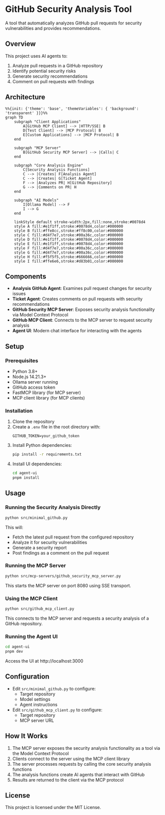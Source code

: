 # GitHub Security Analysis Tool

A tool that automatically analyzes GitHub pull requests for security vulnerabilities and provides recommendations.

## Overview

This project uses AI agents to:
1. Analyze pull requests in a GitHub repository
2. Identify potential security risks
3. Generate security recommendations
4. Comment on pull requests with findings

## Architecture

```mermaid
%%{init: {'theme': 'base', 'themeVariables': { 'background': 'transparent' }}}%%
graph TD
    subgraph "Client Applications"
        A[GitHub MCP Client] --> |HTTP/SSE| B
        D[Test Client] --> |MCP Protocol| B
        E[Custom Applications] --> |MCP Protocol| B
    end

    subgraph "MCP Server"
        B[GitHub Security MCP Server] --> |Calls| C
    end

    subgraph "Core Analysis Engine"
        C[Security Analysis Functions]
        C --> |Creates| F[Analysis Agent]
        C --> |Creates| G[Ticket Agent]
        F --> |Analyzes PR| H[GitHub Repository]
        G --> |Comments on PR| H
    end

    subgraph "AI Models"
        I[Ollama Model] --> F
        I --> G
    end

    linkStyle default stroke-width:2px,fill:none,stroke:#0078d4
    style A fill:#e1f1ff,stroke:#0078d4,color:#000000
    style B fill:#ffe8cc,stroke:#ff8c00,color:#000000
    style C fill:#d4f7e7,stroke:#00a36c,color:#000000
    style D fill:#e1f1ff,stroke:#0078d4,color:#000000
    style E fill:#e1f1ff,stroke:#0078d4,color:#000000
    style F fill:#d4f7e7,stroke:#00a36c,color:#000000
    style G fill:#d4f7e7,stroke:#00a36c,color:#000000
    style H fill:#f5f5f5,stroke:#666666,color:#000000
    style I fill:#ffe6e6,stroke:#d83b01,color:#000000
```

## Components

- **Analysis GitHub Agent**: Examines pull request changes for security issues
- **Ticket Agent**: Creates comments on pull requests with security recommendations
- **GitHub Security MCP Server**: Exposes security analysis functionality via Model Context Protocol
- **GitHub MCP Client**: Connects to the MCP server to request security analysis
- **Agent UI**: Modern chat interface for interacting with the agents

## Setup

### Prerequisites

- Python 3.8+
- Node.js 14.21.3+
- Ollama server running
- GitHub access token
- FastMCP library (for MCP server)
- MCP client library (for MCP clients)

### Installation

1. Clone the repository
2. Create a `.env` file in the root directory with:
   ```
   GITHUB_TOKEN=your_github_token
   ```
3. Install Python dependencies:
   ```bash
   pip install -r requirements.txt
   ```
4. Install UI dependencies:
   ```bash
   cd agent-ui
   pnpm install
   ```

## Usage

### Running the Security Analysis Directly

```bash
python src/minimal_github.py
```

This will:
- Fetch the latest pull request from the configured repository
- Analyze it for security vulnerabilities
- Generate a security report
- Post findings as a comment on the pull request

### Running the MCP Server

```bash
python src/mcp-servers/github_security_mcp_server.py
```

This starts the MCP server on port 8080 using SSE transport.

### Using the MCP Client

```bash
python src/github_mcp_client.py
```

This connects to the MCP server and requests a security analysis of a GitHub repository.

### Running the Agent UI

```bash
cd agent-ui
pnpm dev
```

Access the UI at http://localhost:3000

## Configuration

- Edit `src/minimal_github.py` to configure:
  - Target repository
  - Model settings
  - Agent instructions
- Edit `src/github_mcp_client.py` to configure:
  - Target repository
  - MCP server URL

## How It Works

1. The MCP server exposes the security analysis functionality as a tool via the Model Context Protocol
2. Clients connect to the server using the MCP client library
3. The server processes requests by calling the core security analysis functions
4. The analysis functions create AI agents that interact with GitHub
5. Results are returned to the client via the MCP protocol

## License

This project is licensed under the MIT License.
